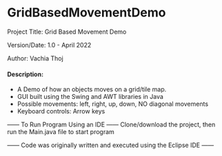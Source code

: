 # GridBasedMovementDemo
Project Title: Grid Based Movement Demo

Version/Date: 1.0 - April 2022

Author: Vachia Thoj

#### Description: 
- A Demo of how an objects moves on a grid/tile map. 
- GUI built using the Swing and AWT libraries in Java
- Possible movements: left, right, up, down, NO diagonal movements
- Keyboard controls: Arrow keys




—— To Run Program Using an IDE —— Clone/download the project, then run the Main.java file to start program

—— Code was originally written and executed using the Eclipse IDE ——

